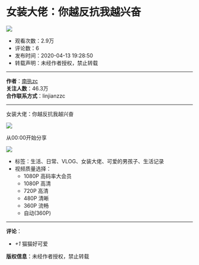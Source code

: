 # 女装大佬：你越反抗我越兴奋

![](//i2.hdslb.com/bfs/archive/0a08123165a4af6219cad53d933c752eb9dcc293.jpg@100w_100h_1c.webp)

-   观看次数：2.9万
-   评论数：6
-   发布时间：2020-04-13 19:28:50
-   转载声明：未经作者授权，禁止转载

---

**作者**：[南执zc](//space.bilibili.com/220025605)  
**关注人数**：46.3万  
**合作联系方式**：linjianzzc 

---

女装大佬：你越反抗我越兴奋

![](//i1.hdslb.com/bfs/face/e076656df2b2b8a389939d8f9a63ae2933a60f36.jpg@96w.webp)

从00:00开始分享

![](//i2.hdslb.com/bfs/archive/0a08123165a4af6219cad53d933c752eb9dcc293.jpg@518w_290h_1c_!web-video-share-cover.webp)

-   标签：生活、日常、VLOG、女装大佬、可爱的男孩子、生活记录
-   视频质量选择：
    -   1080P 高码率大会员
    -   1080P 高清
    -   720P 高清
    -   480P 清晰
    -   360P 流畅
    -   自动(360P)

---

**评论**：

- _+1_ 猫猫好可爱

**版权信息**：未经作者授权，禁止转载